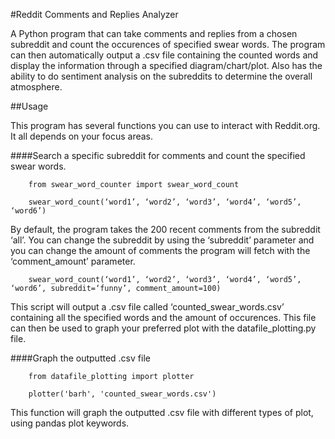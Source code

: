 #Reddit Comments and Replies Analyzer 

A Python program that can take comments and replies from a chosen subreddit and count the occurences of specified swear words. The program can then automatically output a .csv file containing the counted words and display the information through a specified diagram/chart/plot.
Also has the ability to do sentiment analysis on the subreddits to determine the overall atmosphere.

##Usage

This program has several functions you can use to interact with Reddit.org. It all depends on your focus areas.

####Search a specific subreddit for comments and count the specified swear words.

		from swear_word_counter import swear_word_count

		swear_word_count(‘word1’, ‘word2’, ‘word3’, ‘word4’, ‘word5’, ‘word6’)

By default, the program takes the 200 recent comments from the subreddit ‘all’. You can change the subreddit by using the ‘subreddit’ parameter and you can change the amount of comments the program will fetch with the ‘comment_amount’ parameter.

		swear_word_count(‘word1’, ‘word2’, ‘word3’, ‘word4’, ‘word5’, ‘word6’, subreddit=‘funny’, comment_amount=100)

This script will output a .csv file called ‘counted_swear_words.csv’ containing all the specified words and the amount of occurences. This file can then be used to graph your preferred plot with the datafile_plotting.py file.

####Graph the outputted .csv file

		from datafile_plotting import plotter

		plotter('barh', 'counted_swear_words.csv')

This function will graph the outputted .csv file with different types of plot, using pandas plot keywords.
